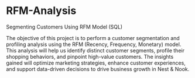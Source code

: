 # RFM-Analysis
Segmenting Customers Using RFM Model (SQL)

The objective of this project is to perform a customer segmentation and profiling analysis using the RFM (Recency, Frequency, Monetary) model. This analysis will help us identify distinct customer segments, profile their shopping behaviors, and pinpoint high-value customers. The insights gained will optimize marketing strategies, enhance customer experiences, and support data-driven decisions to drive business growth in Nest & Nook.
